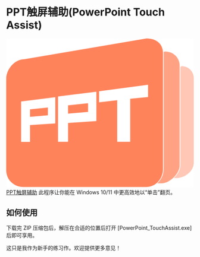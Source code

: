 # PPT触屏辅助(PowerPoint Touch Assist)

![PTA Logo](img/logo.png "PTA Logo")
[PPT触屏辅助](https://pptfortouch.framer.website) 此程序让你能在 Windows 10/11 中更高效地以“单击”翻页。
## 如何使用
下载完 ZIP 压缩包后，解压在合适的位置后打开 [PowerPoint_TouchAssist.exe] 后即可享用。

这只是我作为新手的练习作。欢迎提供更多意见！
